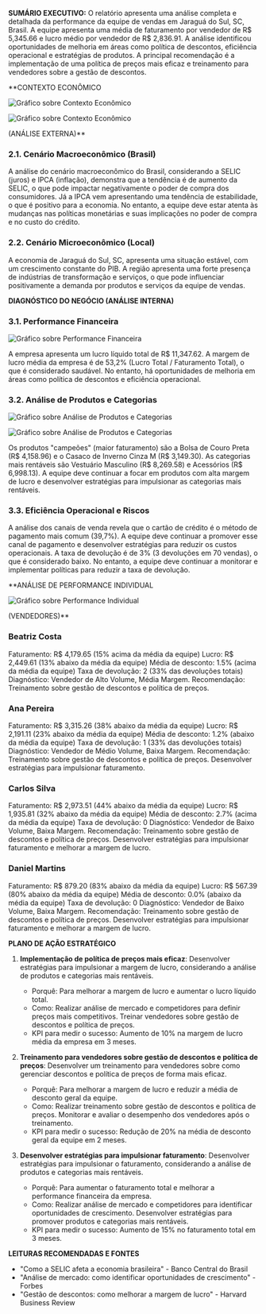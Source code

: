 **SUMÁRIO EXECUTIVO:**
O relatório apresenta uma análise completa e detalhada da performance da equipe de vendas em Jaraguá do Sul, SC, Brasil. A equipe apresenta uma média de faturamento por vendedor de R$ 5,345.66 e lucro médio por vendedor de R$ 2,836.91. A análise identificou oportunidades de melhoria em áreas como política de descontos, eficiência operacional e estratégias de produtos. A principal recomendação é a implementação de uma política de preços mais eficaz e treinamento para vendedores sobre a gestão de descontos.

**CONTEXTO ECONÔMICO

![Gráfico sobre Contexto Econômico](../economic_context/ipca_evolution_2025-07-01_21-25-01.png)



![Gráfico sobre Contexto Econômico](../economic_context/selic_evolution_2025-07-01_21-25-01.png)

 (ANÁLISE EXTERNA)**

### 2.1. Cenário Macroeconômico (Brasil)
A análise do cenário macroeconômico do Brasil, considerando a SELIC (juros) e IPCA (inflação), demonstra que a tendência é de aumento da SELIC, o que pode impactar negativamente o poder de compra dos consumidores. Já a IPCA vem apresentando uma tendência de estabilidade, o que é positivo para a economia. No entanto, a equipe deve estar atenta às mudanças nas políticas monetárias e suas implicações no poder de compra e no custo do crédito.

### 2.2. Cenário Microeconômico (Local)
A economia de Jaraguá do Sul, SC, apresenta uma situação estável, com um crescimento constante do PIB. A região apresenta uma forte presença de indústrias de transformação e serviços, o que pode influenciar positivamente a demanda por produtos e serviços da equipe de vendas.

**DIAGNÓSTICO DO NEGÓCIO (ANÁLISE INTERNA)**

### 3.1. Performance Financeira

![Gráfico sobre Performance Financeira](../profit/revenue_vs_profit_2025-07-01_21-25-01.png)


A empresa apresenta um lucro líquido total de R$ 11,347.62. A margem de lucro média da empresa é de 53,2% (Lucro Total / Faturamento Total), o que é considerado saudável. No entanto, há oportunidades de melhoria em áreas como política de descontos e eficiência operacional.

### 3.2. Análise de Produtos e Categorias

![Gráfico sobre Análise de Produtos e Categorias](../products/top_10_products_2025-07-01_21-25-01.png)



![Gráfico sobre Análise de Produtos e Categorias](../products/top_10_categories_2025-07-01_21-25-01.png)


Os produtos "campeões" (maior faturamento) são a Bolsa de Couro Preta (R$ 4,158.96) e o Casaco de Inverno Cinza M (R$ 3,149.30). As categorias mais rentáveis são Vestuário Masculino (R$ 8,269.58) e Acessórios (R$ 6,998.13). A equipe deve continuar a focar em produtos com alta margem de lucro e desenvolver estratégias para impulsionar as categorias mais rentáveis.

### 3.3. Eficiência Operacional e Riscos
A análise dos canais de venda revela que o cartão de crédito é o método de pagamento mais comum (39,7%). A equipe deve continuar a promover esse canal de pagamento e desenvolver estratégias para reduzir os custos operacionais. A taxa de devolução é de 3% (3 devoluções em 70 vendas), o que é considerado baixo. No entanto, a equipe deve continuar a monitorar e implementar políticas para reduzir a taxa de devolução.

**ANÁLISE DE PERFORMANCE INDIVIDUAL

![Gráfico sobre Performance Individual](../profit/profit_by_salesperson_2025-07-01_21-25-01.png)

 (VENDEDORES)**

### Beatriz Costa
Faturamento: R$ 4,179.65 (15% acima da média da equipe)
Lucro: R$ 2,449.61 (13% abaixo da média da equipe)
Média de desconto: 1.5% (acima da média da equipe)
Taxa de devolução: 2 (33% das devoluções totais)
Diagnóstico: Vendedor de Alto Volume, Média Margem. Recomendação: Treinamento sobre gestão de descontos e política de preços.

### Ana Pereira
Faturamento: R$ 3,315.26 (38% abaixo da média da equipe)
Lucro: R$ 2,191.11 (23% abaixo da média da equipe)
Média de desconto: 1.2% (abaixo da média da equipe)
Taxa de devolução: 1 (33% das devoluções totais)
Diagnóstico: Vendedor de Médio Volume, Baixa Margem. Recomendação: Treinamento sobre gestão de descontos e política de preços. Desenvolver estratégias para impulsionar faturamento.

### Carlos Silva
Faturamento: R$ 2,973.51 (44% abaixo da média da equipe)
Lucro: R$ 1,935.81 (32% abaixo da média da equipe)
Média de desconto: 2.7% (acima da média da equipe)
Taxa de devolução: 0
Diagnóstico: Vendedor de Baixo Volume, Baixa Margem. Recomendação: Treinamento sobre gestão de descontos e política de preços. Desenvolver estratégias para impulsionar faturamento e melhorar a margem de lucro.

### Daniel Martins
Faturamento: R$ 879.20 (83% abaixo da média da equipe)
Lucro: R$ 567.39 (80% abaixo da média da equipe)
Média de desconto: 0.0% (abaixo da média da equipe)
Taxa de devolução: 0
Diagnóstico: Vendedor de Baixo Volume, Baixa Margem. Recomendação: Treinamento sobre gestão de descontos e política de preços. Desenvolver estratégias para impulsionar faturamento e melhorar a margem de lucro.

**PLANO DE AÇÃO ESTRATÉGICO**

1. **Implementação de política de preços mais eficaz**: Desenvolver estratégias para impulsionar a margem de lucro, considerando a análise de produtos e categorias mais rentáveis.
    * Porquê: Para melhorar a margem de lucro e aumentar o lucro líquido total.
    * Como: Realizar análise de mercado e competidores para definir preços mais competitivos. Treinar vendedores sobre gestão de descontos e política de preços.
    * KPI para medir o sucesso: Aumento de 10% na margem de lucro média da empresa em 3 meses.

2. **Treinamento para vendedores sobre gestão de descontos e política de preços**: Desenvolver um treinamento para vendedores sobre como gerenciar descontos e política de preços de forma mais eficaz.
    * Porquê: Para melhorar a margem de lucro e reduzir a média de desconto geral da equipe.
    * Como: Realizar treinamento sobre gestão de descontos e política de preços. Monitorar e avaliar o desempenho dos vendedores após o treinamento.
    * KPI para medir o sucesso: Redução de 20% na média de desconto geral da equipe em 2 meses.

3. **Desenvolver estratégias para impulsionar faturamento**: Desenvolver estratégias para impulsionar o faturamento, considerando a análise de produtos e categorias mais rentáveis.
    * Porquê: Para aumentar o faturamento total e melhorar a performance financeira da empresa.
    * Como: Realizar análise de mercado e competidores para identificar oportunidades de crescimento. Desenvolver estratégias para promover produtos e categorias mais rentáveis.
    * KPI para medir o sucesso: Aumento de 15% no faturamento total em 3 meses.

**LEITURAS RECOMENDADAS E FONTES**

* "Como a SELIC afeta a economia brasileira" - Banco Central do Brasil
* "Análise de mercado: como identificar oportunidades de crescimento" - Forbes
* "Gestão de descontos: como melhorar a margem de lucro" - Harvard Business Review